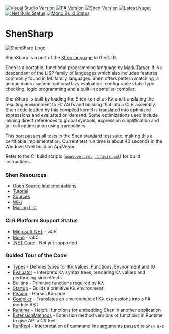 [![Visual Studio Version](https://img.shields.io/badge/vs-2015-68217a.svg)](https://www.visualstudio.com/vs/older-downloads/)
[![F# Version](https://img.shields.io/badge/F%23-4.0-028fcc.svg)](http://fsharp.org/)
[![Shen Version](https://img.shields.io/badge/shen-20.1-blue.svg)](https://github.com/Shen-Language)
[![Latest Nuget](https://img.shields.io/nuget/v/ShenSharp.svg)](https://www.nuget.org/packages/ShenSharp)
[![.Net Build Status](https://img.shields.io/appveyor/ci/rkoeninger/ShenSharp/master.svg?label=.net)](https://ci.appveyor.com/project/rkoeninger/shensharp/branch/master)
[![Mono Build Status](https://img.shields.io/travis/rkoeninger/ShenSharp/master.svg?label=mono)](https://travis-ci.org/rkoeninger/ShenSharp)

# ShenSharp

![ShenSharp Logo](https://raw.githubusercontent.com/rkoeninger/ShenSharp/master/Assets/ShenSharp.png)

ShenSharp is a port of the [Shen language](http://shenlanguage.org/) to the CLR.

Shen is a portable, functional programming language by [Mark Tarver](http://marktarver.com/). It is a descendant of the LISP family of languages which also includes features commonly found in ML family languages. Shen offers pattern matching, a unique macro system, optional lazy evaluation, configurable static type checking, logic programming and a built-in compiler-compiler.

ShenSharp is built by loading the Shen kernel as Kλ and translating the resulting environment to F# ASTs and building that into a CLR assembly. Shen code loaded by this compiled kernel is translated into optimized expressions and evaluated on demand. Some optimizations used include inlining direct references to global symbols, expression simplification and tail call optimization using trampolines.

This port passes all tests in the Shen standard test suite, making this a certifiable implementation. Current test run time is about 40 seconds in the Windows/.Net build on AppVeyor.

Refer to the CI build scripts ([`appveyor.yml`](https://github.com/rkoeninger/ShenSharp/blob/master/appveyor.yml), [`.travis.yml`](https://github.com/rkoeninger/ShenSharp/blob/master/.travis.yml)) for build instructions.

### Shen Resources
  * [Open Source Implementations](http://www.shenlanguage.org/download_form.html)
  * [Tutorial](http://www.shenlanguage.org/learn-shen/index.html)
  * [Sources](https://github.com/Shen-Language/shen-sources)
  * [Wiki](https://github.com/Shen-Language/wiki/wiki)
  * [Mailing List](https://groups.google.com/forum/#!forum/qilang)

### CLR Platform Support Status
  * [Microsoft.NET](https://www.microsoft.com/net) - v4.5
  * [Mono](http://www.mono-project.com/) - v4.5
  * [.NET Core](https://www.microsoft.com/net/core#windowsvs2015) - Not yet supported

### Guided Tour of the Code
  * [Types](https://github.com/rkoeninger/ShenSharp/blob/master/Kl/Types.fs) -
    Defines types for Kλ Values, Functions, Environment and IO
  * [Evaluator](https://github.com/rkoeninger/ShenSharp/blob/master/Kl/Evaluator.fs) -
    Interprets Kλ syntax trees, rendering Kλ values and performing side effects
  * [Builtins](https://github.com/rkoeninger/ShenSharp/blob/master/Kl/Builtins.fs) -
    Primitive functions required by Kλ
  * [Startup](https://github.com/rkoeninger/ShenSharp/blob/master/Kl/Startup.fs) -
    Builds a primitive Kλ environment
  * [Reader](https://github.com/rkoeninger/ShenSharp/blob/master/Kl.Make/Reader.fs) -
    Parses Kλ code
  * [Compiler](https://github.com/rkoeninger/ShenSharp/blob/master/Kl.Make/Compiler.fs) -
    Translates an environment of Kλ expressions into a F# module AST
  * [Runtime](https://github.com/rkoeninger/ShenSharp/blob/master/Shen.Api/Runtime.fs) -
    Helpful functions for embedding Shen in another application
  * [ExtensionMethods](https://github.com/rkoeninger/ShenSharp/blob/master/Shen.Api/ExtensionMethods.fs) -
    Extension method versions of functions in Runtime to give API a C# feel
  * [RunRepl](https://github.com/rkoeninger/ShenSharp/blob/master/Shen.Repl/RunRepl.fs) -
    Interpretation of command line arguments passed to `Shen.exe`
